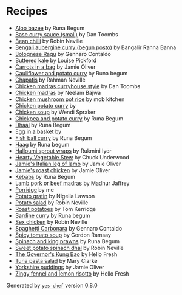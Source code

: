 # Recipes

- [Aloo bazee](md/aloo-bazee.md) by Runa Begum
- [Base curry sauce (small)](md/base-curry-sauce-small.md) by Dan Toombs
- [Bean chilli](md/bean-chilli.md) by Robin Neville
- [Bengali aubergine curry (begun posto)](md/bengali-aubergine-curry-begun-posto.md) by Bangalir Ranna Banna
- [Bolognese Ragu](md/bolognese-ragu.md) by Gennaro Contaldo
- [Buttered kale](md/buttered-kale.md) by Louise Pickford
- [Carrots in a bag](md/carrots-in-a-bag.md) by Jamie Oliver
- [Cauliflower and potato curry](md/cauliflower-and-potato-curry.md) by Runa begum
- [Chapatis](md/chapatis.md) by Rahman Neville
- [Chicken madras curryhouse style](md/chicken-madras-curryhouse-style.md) by Dan Toombs
- [Chicken madras](md/chicken-madras.md) by Neelam Bajwa
- [Chicken mushroom pot rice](md/chicken-mushroom-pot-rice.md) by mob kitchen
- [Chicken potato curry](md/chicken-potato-curry.md) by 
- [Chicken soup](md/chicken-soup.md) by Wendi Spraker
- [Chickpea and potato curry](md/chickpea-and-potato-curry.md) by Runa Begum
- [Dhaal](md/dhaal.md) by Runa Begum
- [Egg in a basket](md/egg-in-a-basket.md) by 
- [Fish ball curry](md/fish-ball-curry.md) by Runa Begum
- [Haag](md/haag.md) by Runa begum
- [Halloumi sprout wraps](md/halloumi-sprout-wraps.md) by Rukmini Iyer
- [Hearty Vegetable Stew](md/hearty-vegetable-stew.md) by Chuck Underwood
- [Jamie's Italian leg of lamb](md/jamies-italian-leg-of-lamb.md) by Jamie Oliver
- [Jamie's roast chicken](md/jamies-roast-chicken.md) by Jamie Oliver
- [Kebabs](md/kebabs.md) by Runa Begum
- [Lamb pork or beef madras](md/lamb-pork-or-beef-madras.md) by Madhur Jaffrey
- [Porridge](md/porridge.md) by me
- [Potato gratin](md/potato-gratin.md) by Nigella Lawson
- [Potato salad](md/potato-salad.md) by Robin Neville
- [Roast potatoes](md/roast-potatoes.md) by Tom Kerridge
- [Sardine curry](md/sardine-curry.md) by Runa begum
- [Sex chicken](md/sex-chicken.md) by Robin Neville
- [Spaghetti Carbonara](md/spaghetti-carbonara.md) by Gennaro Contaldo
- [Spicy tomato soup](md/spicy-tomato-soup.md) by Gordon Ramsay
- [Spinach and king prawns](md/spinach-and-king-prawns.md) by Runa Begum
- [Sweet potato spinach dhal](md/sweet-potato-spinach-dhal.md) by Robin Neville
- [The Governor's Kung Bao](md/the-governors-kung-bao.md) by Hello Fresh
- [Tuna pasta salad](md/tuna-pasta-salad.md) by Mary Clarke
- [Yorkshire puddings](md/yorkshire-puddings.md) by Jamie Oliver
- [Zingy fennel and lemon risotto](md/zingy-fennel-and-lemon-risotto.md) by Hello Fresh

Generated by [`yes-chef`](https://github.com/binnev/yes-chef) version 0.8.0